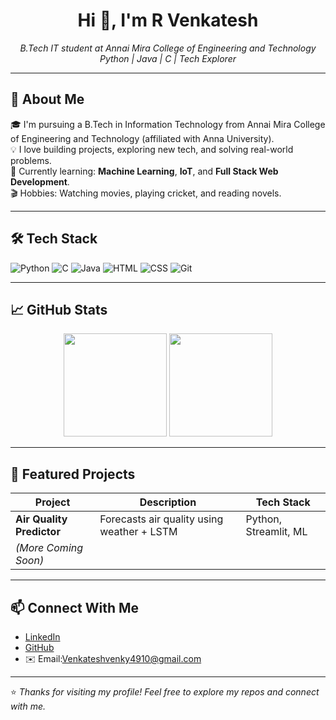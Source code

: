 <h1 align="center">Hi 👋, I'm R Venkatesh</h1>

<p align="center">
  <i>B.Tech IT student at Annai Mira College of Engineering and Technology</i><br>
  <i>Python | Java | C | Tech Explorer</i>
</p>

---

## 🚀 About Me

🎓 I'm pursuing a B.Tech in Information Technology from Annai Mira College of Engineering and Technology (affiliated with Anna University).  
💡 I love building projects, exploring new tech, and solving real-world problems.  
🎯 Currently learning: **Machine Learning**, **IoT**, and **Full Stack Web Development**.  
🎬 Hobbies: Watching movies, playing cricket, and reading novels.

---

## 🛠️ Tech Stack

![Python](https://img.shields.io/badge/-Python-3776AB?style=for-the-badge&logo=python&logoColor=white)
![C](https://img.shields.io/badge/-C-00599C?style=for-the-badge&logo=c&logoColor=white)
![Java](https://img.shields.io/badge/-Java-007396?style=for-the-badge&logo=java&logoColor=white)
![HTML](https://img.shields.io/badge/-HTML5-E34F26?style=for-the-badge&logo=html5&logoColor=white)
![CSS](https://img.shields.io/badge/-CSS3-1572B6?style=for-the-badge&logo=css3&logoColor=white)
![Git](https://img.shields.io/badge/-Git-F05032?style=for-the-badge&logo=git&logoColor=white)

---

## 📈 GitHub Stats

<p align="center">
  <img src="https://github-readme-stats.vercel.app/api?username=rvenkatesh&show_icons=true&theme=radical" height="165">
  <img src="https://github-readme-stats.vercel.app/api/top-langs/?username=Venkatesh-107&layout=compact&theme=radical" height="165">
</p>

---

## 📂 Featured Projects

| Project | Description | Tech Stack |
|--------|-------------|------------|
| **Air Quality Predictor** | Forecasts air quality using weather + LSTM | Python, Streamlit, ML |
| *(More Coming Soon)* |  |  |

---

## 📫 Connect With Me

- [LinkedIn](https://www.linkedin.com/)  
- [GitHub](https://github.com/Venkatesh-107)  
- ✉️ Email:Venkateshvenky4910@gmail.com

---

⭐ *Thanks for visiting my profile! Feel free to explore my repos and connect with me.*  
